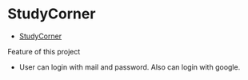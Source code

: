 # StudyCorner

- [StudyCorner](https://online-group-study-auth.web.app/)


Feature of this project

- User can login with mail and password. Also can login with google.



